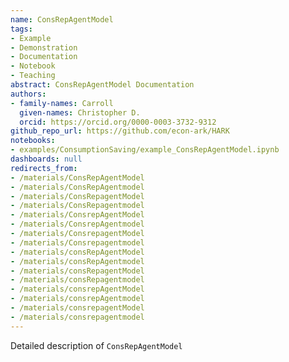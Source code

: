 ```yaml
---
name: ConsRepAgentModel
tags:
- Example
- Demonstration
- Documentation
- Notebook
- Teaching
abstract: ConsRepAgentModel Documentation
authors:
- family-names: Carroll
  given-names: Christopher D.
  orcid: https://orcid.org/0000-0003-3732-9312
github_repo_url: https://github.com/econ-ark/HARK
notebooks:
- examples/ConsumptionSaving/example_ConsRepAgentModel.ipynb
dashboards: null
redirects_from:
- /materials/ConsRepAgentModel
- /materials/ConsRepAgentmodel
- /materials/ConsRepagentModel
- /materials/ConsRepagentmodel
- /materials/ConsrepAgentModel
- /materials/ConsrepAgentmodel
- /materials/ConsrepagentModel
- /materials/Consrepagentmodel
- /materials/consRepAgentModel
- /materials/consRepAgentmodel
- /materials/consRepagentModel
- /materials/consRepagentmodel
- /materials/consrepAgentModel
- /materials/consrepAgentmodel
- /materials/consrepagentModel
- /materials/consrepagentmodel
---
```


Detailed description of `ConsRepAgentModel` 
